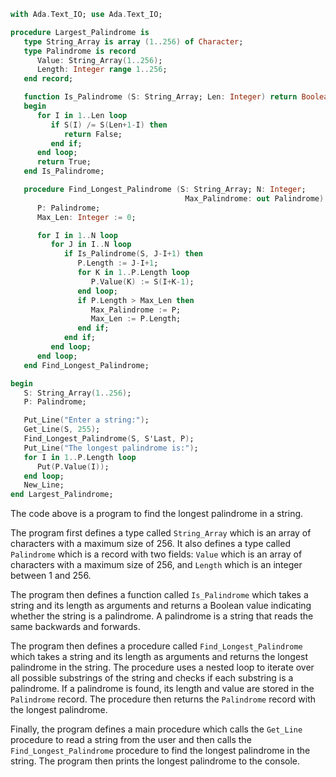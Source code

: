```ada
with Ada.Text_IO; use Ada.Text_IO;

procedure Largest_Palindrome is
   type String_Array is array (1..256) of Character;
   type Palindrome is record
      Value: String_Array(1..256);
      Length: Integer range 1..256;
   end record;

   function Is_Palindrome (S: String_Array; Len: Integer) return Boolean is
   begin
      for I in 1..Len loop
         if S(I) /= S(Len+1-I) then
            return False;
         end if;
      end loop;
      return True;
   end Is_Palindrome;

   procedure Find_Longest_Palindrome (S: String_Array; N: Integer;
                                       Max_Palindrome: out Palindrome) is
      P: Palindrome;
      Max_Len: Integer := 0;

      for I in 1..N loop
         for J in I..N loop
            if Is_Palindrome(S, J-I+1) then
               P.Length := J-I+1;
               for K in 1..P.Length loop
                  P.Value(K) := S(I+K-1);
               end loop;
               if P.Length > Max_Len then
                  Max_Palindrome := P;
                  Max_Len := P.Length;
               end if;
            end if;
         end loop;
      end loop;
   end Find_Longest_Palindrome;

begin
   S: String_Array(1..256);
   P: Palindrome;

   Put_Line("Enter a string:");
   Get_Line(S, 255);
   Find_Longest_Palindrome(S, S'Last, P);
   Put_Line("The longest palindrome is:");
   for I in 1..P.Length loop
      Put(P.Value(I));
   end loop;
   New_Line;
end Largest_Palindrome;
```

The code above is a program to find the longest palindrome in a string.

The program first defines a type called `String_Array` which is an array of characters with a maximum size of 256. It also defines a type called `Palindrome` which is a record with two fields: `Value` which is an array of characters with a maximum size of 256, and `Length` which is an integer between 1 and 256.

The program then defines a function called `Is_Palindrome` which takes a string and its length as arguments and returns a Boolean value indicating whether the string is a palindrome. A palindrome is a string that reads the same backwards and forwards.

The program then defines a procedure called `Find_Longest_Palindrome` which takes a string and its length as arguments and returns the longest palindrome in the string. The procedure uses a nested loop to iterate over all possible substrings of the string and checks if each substring is a palindrome. If a palindrome is found, its length and value are stored in the `Palindrome` record. The procedure then returns the `Palindrome` record with the longest palindrome.

Finally, the program defines a main procedure which calls the `Get_Line` procedure to read a string from the user and then calls the `Find_Longest_Palindrome` procedure to find the longest palindrome in the string. The program then prints the longest palindrome to the console.